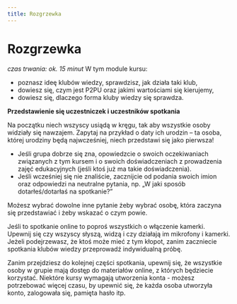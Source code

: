 ```yaml
---
title: Rozgrzewka
---
```

# Rozgrzewka

*czas trwania: ok. 15 minut*
W tym module kursu:
* poznasz ideę klubów wiedzy, sprawdzisz, jak działa taki klub,
* dowiesz się, czym jest P2PU oraz jakimi wartościami się kierujemy,
* dowiesz się, dlaczego forma kluby wiedzy się sprawdza.

**Przedstawienie się uczestniczek i uczestników spotkania**

Na początku niech wszyscy usiądą w kręgu, tak aby wszystkie osoby widziały się nawzajem. Zapytaj na przykład o daty ich urodzin – ta osoba, której urodziny będą najwcześniej, niech przedstawi się jako pierwsza!
* Jeśli grupa dobrze się zna, opowiedzcie o swoich oczekiwaniach związanych z tym kursem i o swoich doświadczeniach z prowadzenia zajęć edukacyjnych (jeśli ktoś już ma takie doświadczenia).
* Jeśli wcześniej się nie znaliście, zacznijcie od podania swoich imion oraz odpowiedzi na neutralne pytania, np. „W jaki sposób dotarłeś/dotarłaś na spotkanie?”

Możesz wybrać dowolne inne pytanie żeby wybrać osobę, która zaczyna się przedstawiać i żeby wskazać o czym powie. 
 
Jeśli to spotkanie online to poproś wszystkich o włączenie kamerki. Upewnij się czy wszyscy słyszą, widzą i czy działają im mikrofony i kamerki. Jeżeli podejrzewasz, że ktoś może mieć z tym kłopot, zanim zaczniecie spotkania klubów wiedzy przeprowadź indywidualną próbę. 
 
Zanim przejdziesz do kolejnej części spotkania, upewnij się, że wszystkie osoby w grupie mają dostęp do materiałów online, z których będziecie korzystać. Niektóre kursy wymagają utworzenia konta -  możesz potrzebować więcej czasu, by upewnić się, że każda osoba utworzyła konto, zalogowała się, pamięta hasło itp.
